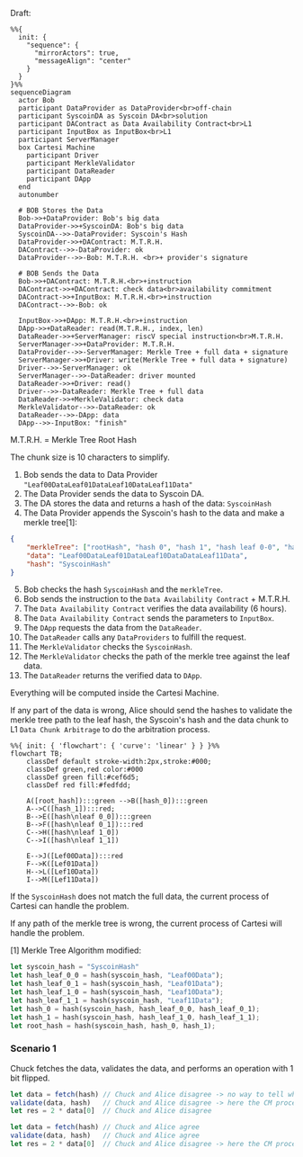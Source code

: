 Draft:

<!-- ![Alt text](images/cartesi_proposal_Syscoin_Draft.png) -->

```mermaid
%%{
  init: {
    "sequence": {
      "mirrorActors": true,
      "messageAlign": "center"
    }
  }
}%%
sequenceDiagram
  actor Bob
  participant DataProvider as DataProvider<br>off-chain
  participant SyscoinDA as Syscoin DA<br>solution
  participant DAContract as Data Availability Contract<br>L1
  participant InputBox as InputBox<br>L1
  participant ServerManager
  box Cartesi Machine
    participant Driver
    participant MerkleValidator
    participant DataReader
    participant DApp
  end
  autonumber

  # BOB Stores the Data
  Bob->>+DataProvider: Bob's big data
  DataProvider->>+SyscoinDA: Bob's big data
  SyscoinDA-->>-DataProvider: Syscoin's Hash
  DataProvider->>+DAContract: M.T.R.H.
  DAContract-->>-DataProvider: ok
  DataProvider-->>-Bob: M.T.R.H. <br>+ provider's signature
  
  # BOB Sends the Data
  Bob->>+DAContract: M.T.R.H.<br>+instruction
  DAContract->>+DAContract: check data<br>availability commitment
  DAContract->>+InputBox: M.T.R.H.<br>+instruction
  DAContract-->>-Bob: ok

  InputBox->>+DApp: M.T.R.H.<br>+instruction
  DApp->>+DataReader: read(M.T.R.H., index, len)
  DataReader->>+ServerManager: riscV special instruction<br>M.T.R.H.
  ServerManager->>+DataProvider: M.T.R.H.
  DataProvider-->>-ServerManager: Merkle Tree + full data + signature
  ServerManager->>+Driver: write(Merkle Tree + full data + signature)
  Driver-->>-ServerManager: ok
  ServerManager-->>-DataReader: driver mounted
  DataReader->>+Driver: read()
  Driver-->>-DataReader: Merkle Tree + full data
  DataReader->>+MerkleValidator: check data
  MerkleValidator-->>-DataReader: ok
  DataReader-->>-DApp: data
  DApp-->>-InputBox: "finish"
```
M.T.R.H. = Merkle Tree Root Hash

The chunk size is 10 characters to simplify.

1. Bob sends the data to Data Provider `"Leaf00DataLeaf01DataLeaf10DataLeaf11Data"`
2. The Data Provider sends the data to Syscoin DA.
3. The DA stores the data and returns a hash of the data: `SyscoinHash`
4. The Data Provider appends the Syscoin's hash to the data and make a merkle tree[1]:
```json
{
    "merkleTree": ["rootHash", "hash 0", "hash 1", "hash leaf 0-0", "hash leaf 0-1", "hash leaf 1-0", "hash leaf 1-1"],
    "data": "Leaf00DataLeaf01DataLeaf10DataDataLeaf11Data",
    "hash": "SyscoinHash"
}
```
5. Bob checks the hash `SyscoinHash` and the `merkleTree`.
6. Bob sends the instruction to the `Data Availability Contract` + M.T.R.H.
7. The `Data Availability Contract` verifies the data availability (6 hours).
8. The `Data Availability Contract` sends the parameters to `InputBox`.
9. The `DApp` requests the data from the `DataReader`.
10. The `DataReader` calls any `DataProviders` to fulfill the request.
11. The `MerkleValidator` checks the `SyscoinHash`.
12. The `MerkleValidator` checks the path of the merkle tree against the leaf data.
13. The `DataReader` returns the verified data to `DApp`.

Everything will be computed inside the Cartesi Machine.

If any part of the data is wrong, Alice should send the hashes to validate the merkle tree path to the leaf hash, the Syscoin's hash and the data chunk to L1 `Data Chunk Arbitrage` to do the arbitration process.

```mermaid
%%{ init: { 'flowchart': { 'curve': 'linear' } } }%%
flowchart TB;
    classDef default stroke-width:2px,stroke:#000;
    classDef green,red color:#000
    classDef green fill:#cef6d5;
    classDef red fill:#fedfdd;

    A([root_hash]):::green -->B([hash_0]):::green
    A-->C([hash_1]):::red;
    B-->E([hash\nleaf 0_0]):::green
    B-->F([hash\nleaf 0_1]):::red
    C-->H([hash\nleaf 1_0])
    C-->I([hash\nleaf 1_1])
    
    E-->J([Lef00Data]):::red
    F-->K([Lef01Data])
    H-->L([Lef10Data])
    I-->M([Lef11Data])
```

If the `SyscoinHash` does not match the full data, the current process of Cartesi can handle the problem.

If any path of the merkle tree is wrong, the current process of Cartesi will handle the problem.

[1] Merkle Tree Algorithm modified:
```rs
let syscoin_hash = "SyscoinHash"
let hash_leaf_0_0 = hash(syscoin_hash, "Leaf00Data");
let hash_leaf_0_1 = hash(syscoin_hash, "Leaf01Data");
let hash_leaf_1_0 = hash(syscoin_hash, "Leaf10Data");
let hash_leaf_1_1 = hash(syscoin_hash, "Leaf11Data");
let hash_0 = hash(syscoin_hash, hash_leaf_0_0, hash_leaf_0_1);
let hash_1 = hash(syscoin_hash, hash_leaf_1_0, hash_leaf_1_1);
let root_hash = hash(syscoin_hash, hash_0, hash_1);
```

### Scenario 1

Chuck fetches the data, validates the data, and performs an operation with 1 bit flipped.

```js
let data = fetch(hash) // Chuck and Alice disagree -> no way to tell who is correct
validate(data, hash)   // Chuck and Alice disagree -> here the CM process will handle the problem
let res = 2 * data[0]  // Chuck and Alice disagree
```

```js
let data = fetch(hash) // Chuck and Alice agree
validate(data, hash)   // Chuck and Alice agree
let res = 2 * data[0]  // Chuck and Alice disagree -> here the CM process will handle the problem
```
